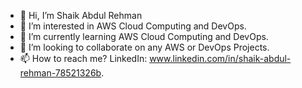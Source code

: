 - 👋 Hi, I’m Shaik Abdul Rehman
- 👀 I’m interested in AWS Cloud Computing and DevOps.
- 🌱 I’m currently learning AWS Cloud Computing and DevOps.
- 💞️ I’m looking to collaborate on any AWS or DevOps Projects.
- 📫 How to reach me? LinkedIn: www.linkedin.com/in/shaik-abdul-rehman-78521326b.

